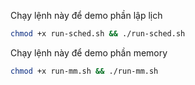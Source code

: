 Chạy lệnh này để demo phần lập lịch
```bash
chmod +x run-sched.sh && ./run-sched.sh
```

Chạy lệnh này để demo phần memory
```bash
chmod +x run-mm.sh && ./run-mm.sh
```
